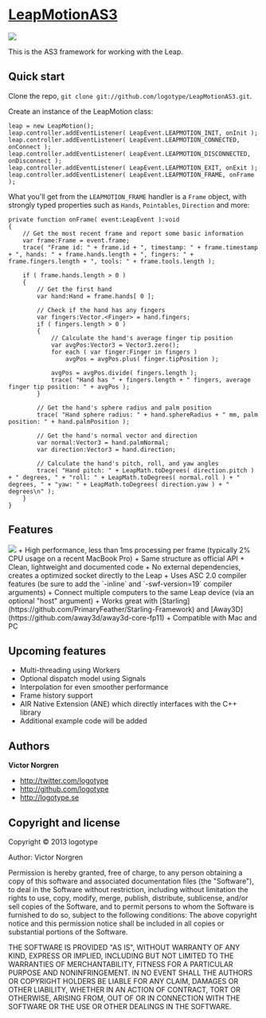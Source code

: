 [LeapMotionAS3](http://github.com/logotype/LeapMotionAS3)
=================

<img src="http://logotype.se/leapImage.png">

This is the AS3 framework for working with the Leap.

Quick start
-----------

Clone the repo, `git clone git://github.com/logotype/LeapMotionAS3.git`.

Create an instance of the LeapMotion class:

    leap = new LeapMotion();
    leap.controller.addEventListener( LeapEvent.LEAPMOTION_INIT, onInit );
    leap.controller.addEventListener( LeapEvent.LEAPMOTION_CONNECTED, onConnect );
    leap.controller.addEventListener( LeapEvent.LEAPMOTION_DISCONNECTED, onDisconnect );
    leap.controller.addEventListener( LeapEvent.LEAPMOTION_EXIT, onExit );
    leap.controller.addEventListener( LeapEvent.LEAPMOTION_FRAME, onFrame );

What you'll get from the `LEAPMOTION_FRAME` handler is a `Frame` object, with strongly
typed properties such as `Hands`, `Pointables`, `Direction` and more:

    private function onFrame( event:LeapEvent ):void
    {
    	// Get the most recent frame and report some basic information
    	var frame:Frame = event.frame;
    	trace( "Frame id: " + frame.id + ", timestamp: " + frame.timestamp + ", hands: " + frame.hands.length + ", fingers: " + frame.fingers.length + ", tools: " + frame.tools.length );
    
    	if ( frame.hands.length > 0 )
    	{
    		// Get the first hand
    		var hand:Hand = frame.hands[ 0 ];
    
    		// Check if the hand has any fingers
    		var fingers:Vector.<Finger> = hand.fingers;
    		if ( fingers.length > 0 )
    		{
    			// Calculate the hand's average finger tip position
    			var avgPos:Vector3 = Vector3.zero();
    			for each ( var finger:Finger in fingers )
    				avgPos = avgPos.plus( finger.tipPosition );
    
    			avgPos = avgPos.divide( fingers.length );
    			trace( "Hand has " + fingers.length + " fingers, average finger tip position: " + avgPos );
    		}
    
    		// Get the hand's sphere radius and palm position
    		trace( "Hand sphere radius: " + hand.sphereRadius + " mm, palm position: " + hand.palmPosition );
    
    		// Get the hand's normal vector and direction
    		var normal:Vector3 = hand.palmNormal;
    		var direction:Vector3 = hand.direction;
    
    		// Calculate the hand's pitch, roll, and yaw angles
    		trace( "Hand pitch: " + LeapMath.toDegrees( direction.pitch ) + " degrees, " + "roll: " + LeapMath.toDegrees( normal.roll ) + " degrees, " + "yaw: " + LeapMath.toDegrees( direction.yaw ) + " degrees\n" );
    	}
    }

Features
--------

<img src="http://logotype.se/leapImageTelemetry.png">
+ High performance, less than 1ms processing per frame (typically 2% CPU usage on a recent MacBook Pro)
+ Same structure as official API
+ Clean, lightweight and documented code
+ No external dependencies, creates a optimized socket directly to the Leap
+ Uses ASC 2.0 compiler features (be sure to add the `-inline` and `-swf-version=19` compiler arguments)
+ Connect multiple computers to the same Leap device (via an optional "host" argument)
+ Works great with [Starling](https://github.com/PrimaryFeather/Starling-Framework) and [Away3D](https://github.com/away3d/away3d-core-fp11)
+ Compatible with Mac and PC

Upcoming features
-----------------

+ Multi-threading using Workers
+ Optional dispatch model using Signals
+ Interpolation for even smoother performance
+ Frame history support
+ AIR Native Extension (ANE) which directly interfaces with the C++ library
+ Additional example code will be added

Authors
-------

**Victor Norgren**

+ http://twitter.com/logotype
+ http://github.com/logotype
+ http://logotype.se


Copyright and license
---------------------

Copyright © 2013 logotype

Author: Victor Norgren

Permission is hereby granted, free of charge, to any person obtaining a copy
of this software and associated documentation files (the "Software"), to
deal in the Software without restriction, including without limitation the
rights to use, copy, modify, merge, publish, distribute, sublicense, and/or
sell copies of the Software, and to permit persons to whom the Software is
furnished to do so, subject to the following conditions:  The above copyright
notice and this permission notice shall be included in all copies or
substantial portions of the Software.

THE SOFTWARE IS PROVIDED "AS IS", WITHOUT WARRANTY OF ANY KIND, EXPRESS OR
IMPLIED, INCLUDING BUT NOT LIMITED TO THE WARRANTIES OF MERCHANTABILITY,
FITNESS FOR A PARTICULAR PURPOSE AND NONINFRINGEMENT. IN NO EVENT SHALL THE
AUTHORS OR COPYRIGHT HOLDERS BE LIABLE FOR ANY CLAIM, DAMAGES OR OTHER
LIABILITY, WHETHER IN AN ACTION OF CONTRACT, TORT OR OTHERWISE, ARISING FROM,
OUT OF OR IN CONNECTION WITH THE SOFTWARE OR THE USE OR OTHER DEALINGS
IN THE SOFTWARE. 
